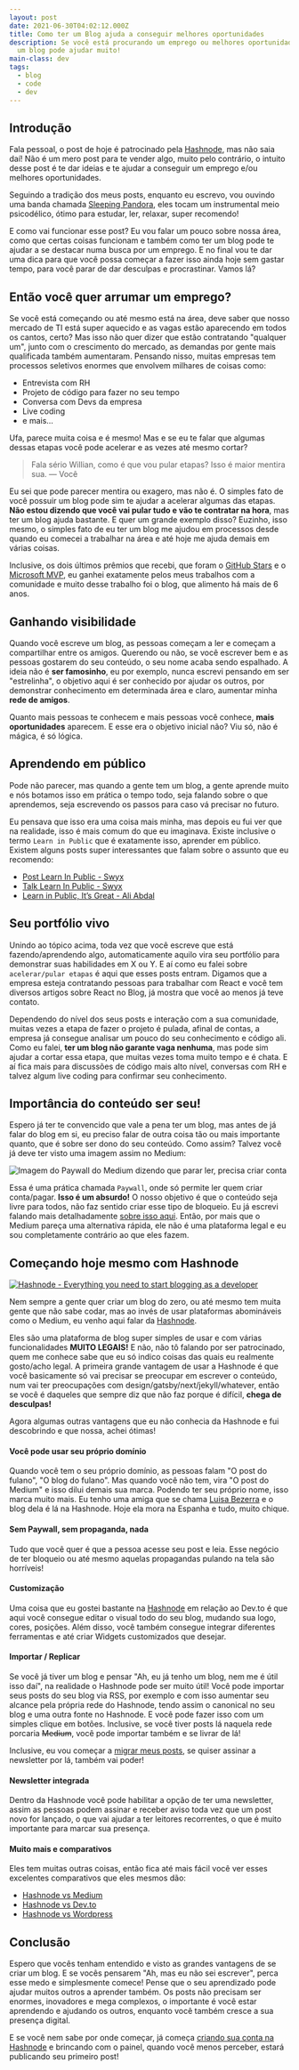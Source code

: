 ```yaml
---
layout: post
date: 2021-06-30T04:02:12.000Z
title: Como ter um Blog ajuda a conseguir melhores oportunidades
description: Se você está procurando um emprego ou melhores oportunidades, ter
  um blog pode ajudar muito!
main-class: dev
tags:
  - blog
  - code
  - dev
---
```

## Introdução

Fala pessoal, o post de hoje é patrocinado pela [Hashnode](https://hashnode.com/?source=willian), mas não saia daí! Não é um mero post para te vender algo, muito pelo contrário, o intuito desse post é te dar ideias e te ajudar a conseguir um emprego e/ou melhores oportunidades.

Seguindo a tradição dos meus posts, enquanto eu escrevo, vou ouvindo uma banda chamada [Sleeping Pandora](https://open.spotify.com/artist/4PqIQknvBTor383DY4zJXb?si=KvYkbtb2SFqNsPHS0dz4hA&dl_branch=1), eles tocam um instrumental meio psicodélico, ótimo para estudar, ler, relaxar, super recomendo!

E como vai funcionar esse post? Eu vou falar um pouco sobre nossa área, como que certas coisas funcionam e também como ter um blog pode te ajudar a se destacar numa busca por um emprego. E no final vou te dar uma dica para que você possa começar a fazer isso ainda hoje sem gastar tempo, para você parar de dar desculpas e procrastinar. Vamos lá?

## Então você quer arrumar um emprego?

Se você está começando ou até mesmo está na área, deve saber que nosso mercado de TI está super aquecido e as vagas estão aparecendo em todos os cantos, certo? Mas isso não quer dizer que estão contratando "qualquer um", junto com o crescimento do mercado, as demandas por gente mais qualificada também aumentaram. Pensando nisso, muitas empresas tem processos seletivos enormes que envolvem milhares de coisas como:

* Entrevista com RH
* Projeto de código para fazer no seu tempo
* Conversa com Devs da empresa
* Live coding
* e mais...

Ufa, parece muita coisa e é mesmo! Mas e se eu te falar que algumas dessas etapas você pode acelerar e as vezes até mesmo cortar? 

> Fala sério Willian, como é que vou pular etapas? Isso é maior mentira sua.  — Você

Eu sei que pode parecer mentira ou exagero, mas não é. O simples fato de você possuir um blog pode sim te ajudar a acelerar algumas das etapas. **Não estou dizendo que você vai pular tudo e vão te contratar na hora**, mas ter um blog ajuda bastante. E quer um grande exemplo disso? Euzinho, isso mesmo, o simples fato de eu ter um blog me ajudou em processos desde quando eu comecei a trabalhar na área e até hoje me ajuda demais em várias coisas.

Inclusive, os dois últimos prêmios que recebi, que foram o [GitHub Stars](https://stars.github.com/profiles/willianjusten/) e o [Microsoft MVP](https://mvp.microsoft.com/pt-br/PublicProfile/5004209?fullName=Willian%20%20Justen%20de%20Vasconcellos), eu ganhei exatamente pelos meus trabalhos com a comunidade e muito desse trabalho foi o blog, que alimento há mais de 6 anos.

## Ganhando visibilidade

Quando você escreve um blog, as pessoas começam a ler e começam a compartilhar entre os amigos. Querendo ou não, se você escrever bem e as pessoas gostarem do seu conteúdo, o seu nome acaba sendo espalhado. A ideia não é **ser famosinho**, eu por exemplo, nunca escrevi pensando em ser "estrelinha", o objetivo aqui é ser conhecido por ajudar os outros, por demonstrar conhecimento em determinada área e claro, aumentar minha **rede de amigos**.

Quanto mais pessoas te conhecem e mais pessoas você conhece, **mais oportunidades** aparecem. E esse era o objetivo inicial não? Viu só, não é mágica, é só lógica.

## Aprendendo em público

Pode não parecer, mas quando a gente tem um blog, a gente aprende muito e nós botamos isso em prática o tempo todo, seja falando sobre o que aprendemos, seja escrevendo os passos para caso vá precisar no futuro.

Eu pensava que isso era uma coisa mais minha, mas depois eu fui ver que na realidade, isso é mais comum do que eu imaginava. Existe inclusive o termo `Learn in Public` que é exatamente isso, aprender em público. Existem alguns posts super interessantes que falam sobre o assunto que eu recomendo:

* [Post Learn In Public - Swyx](https://www.swyx.io/learn-in-public/)
* [Talk Learn In Public - Swyx](https://www.youtube.com/watch?v=znNxtSbuBjI)
* [Learn in Public, It’s Great - Ali Abdal](https://aliabdaal.com/friendzone/learn-in-public-it-s-great-268305/)

## Seu portfólio vivo

Unindo ao tópico acima, toda vez que você escreve que está fazendo/aprendendo algo, automaticamente aquilo vira seu portfólio para demonstrar suas habilidades em X ou Y. E aí como eu falei sobre `acelerar/pular etapas` é aqui que esses posts entram. Digamos que a empresa esteja contratando pessoas para trabalhar com React e você tem diversos artigos sobre React no Blog, já mostra que você ao menos já teve contato.

Dependendo do nível dos seus posts e interação com a sua comunidade, muitas vezes a etapa de fazer o projeto é pulada, afinal de contas, a empresa já consegue analisar um pouco do seu conhecimento e código ali. Como eu falei, **ter um blog não garante vaga nenhuma**, mas pode sim ajudar a cortar essa etapa, que muitas vezes toma muito tempo e é chata. E aí fica mais para discussões de código mais alto nível, conversas com RH e talvez algum live coding para confirmar seu conhecimento.

## Importância do conteúdo ser seu!

Espero já ter te convencido que vale a pena ter um blog, mas antes de já falar do blog em si, eu preciso falar de outra coisa tão ou mais importante quanto, que é sobre ser dono do seu conteúdo. Como assim? Talvez você já deve ter visto uma imagem assim no Medium:

![Imagem do Paywall do Medium dizendo que parar ler, precisa criar conta](/assets/img/medium.jpeg)

Essa é uma prática chamada `Paywall`, onde só permite ler quem criar conta/pagar. **Isso é um absurdo!** O nosso objetivo é que o conteúdo seja livre para todos, não faz sentido criar esse tipo de bloqueio. Eu já escrevi falando mais detalhadamente [sobre isso aqui](https://willianjusten.com.br/diga-nao-ao-medium-tenha-sua-propria-plataforma/). Então, por mais que o Medium pareça uma alternativa rápida, ele não é uma plataforma legal e eu sou completamente contrário ao que eles fazem.

## Começando hoje mesmo com Hashnode


[![Hashnode - Everything you need to start blogging as a developer](/assets/img/hashnode.jpg)](https://hashnode.com/?source=willian)

Nem sempre a gente quer criar um blog do zero, ou até mesmo tem muita gente que não sabe codar, mas ao invés de usar plataformas abomináveis como o Medium, eu venho aqui falar da [Hashnode](https://hashnode.com/?source=willian).

Eles são uma plataforma de blog super simples de usar e com várias funcionalidades **MUITO LEGAIS!** E não, não tô falando por ser patrocinado, quem me conhece sabe que eu só indico coisas das quais eu realmente gosto/acho legal. A primeira grande vantagem de usar a Hashnode é que você basicamente só vai precisar se preocupar em escrever o conteúdo, num vai ter preocupações com design/gatsby/next/jekyll/whatever, então se você é daqueles que sempre diz que não faz porque é difícil, **chega de desculpas!**

Agora algumas outras vantagens que eu não conhecia da Hashnode e fui descobrindo e que nossa, achei ótimas!

#### Você pode usar seu próprio domínio

Quando você tem o seu próprio domínio, as pessoas falam "O post do fulano", "O blog do fulano". Mas quando você não tem, vira "O post do Medium" e isso dilui demais sua marca. Podendo ter seu próprio nome, isso marca muito mais. Eu tenho uma amiga que se chama [Luisa Bezerra](https://luisarbezerra.com/) e o blog dela é lá na Hashnode. Hoje ela mora na Espanha e tudo, muito chique.

#### Sem Paywall, sem propaganda, nada

Tudo que você quer é que a pessoa acesse seu post e leia. Esse negócio de ter bloqueio ou até mesmo aquelas propagandas pulando na tela são horríveis!

#### Customização

Uma coisa que eu gostei bastante na [Hashnode](https://hashnode.com/?source=willian) em relação ao Dev.to é que aqui você consegue editar o visual todo do seu blog, mudando sua logo, cores, posições. Além disso, você também consegue integrar diferentes ferramentas e até criar Widgets customizados que desejar.

#### Importar / Replicar

Se você já tiver um blog e pensar "Ah, eu já tenho um blog, nem me é útil isso daí", na realidade o Hashnode pode ser muito útil! Você pode importar seus posts do seu blog via RSS, por exemplo e com isso aumentar seu alcance pela própria rede do Hashnode, tendo assim o canonical no seu blog e uma outra fonte no Hashnode. E você pode fazer isso com um simples clique em botões. Inclusive, se você tiver posts lá naquela rede porcaria ~~Medium~~, você pode importar também e se livrar de lá!

Inclusive, eu vou começar a [migrar meus posts](https://willianjusten.hashnode.dev/), se quiser assinar a newsletter por lá, também vai poder!

#### Newsletter integrada

Dentro da Hashnode você pode habilitar a opção de ter uma newsletter, assim as pessoas podem assinar e receber aviso toda vez que um post novo for lançado, o que vai ajudar a ter leitores recorrentes, o que é muito importante para marcar sua presença.

#### Muito mais e comparativos

Eles tem muitas outras coisas, então fica até mais fácil você ver esses excelentes comparativos que eles mesmos dão:

- [Hashnode vs Medium](https://hashnode.com/vs/medium)
- [Hashnode vs Dev.to](https://hashnode.com/vs/devto)
- [Hashnode vs Wordpress](https://hashnode.com/vs/wordpress)

## Conclusão

Espero que vocês tenham entendido e visto as grandes vantagens de se criar um blog. E se vocês pensarem "Ah, mas eu não sei escrever", perca esse medo e simplesmente comece! Pense que o seu aprendizado pode ajudar muitos outros a aprender também. Os posts não precisam ser enormes, inovadores e mega complexos, o importante é você estar aprendendo e ajudando os outros, enquanto você também cresce a sua presença digital.

E se você nem sabe por onde começar, já começa [criando sua conta na Hashnode](https://hashnode.com/?source=willian) e brincando com o painel, quando você menos perceber, estará publicando seu primeiro post!
